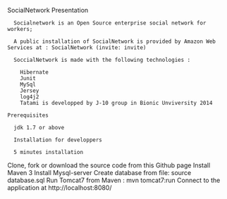 SocialNetwork
    Presentation

      Socialnetwork is an Open Source enterprise social network for workers;

      A public installation of SocialNetwork is provided by Amazon Web Services at : SocialNetwork (invite: invite)

      SoccialNetwork is made with the following technologies :

        Hibernate
        Junit
        MySql
        Jersey
        log4j2
        Tatami is developped by J-10 group in Bionic Unviversity 2014

    Prerequisites

      jdk 1.7 or above

      Installation for developpers

      5 minutes installation

Clone, fork or download the source code from this Github page
Install Maven 3
Install Mysql-server
Create database from file: source database.sql
Run Tomcat7 from Maven : mvn tomcat7:run
Connect to the application at http://localhost:8080/
